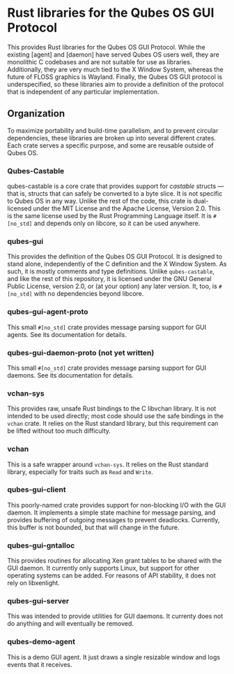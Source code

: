 # Rust libraries for the Qubes OS GUI Protocol

This provides Rust libraries for the Qubes OS GUI Protocol.  While the existing
[agent] and [daemon] have served Qubes OS users well, they are monolithic C
codebases and are not suitable for use as libraries.  Additionally, they are
very much tied to the X Window System, whereas the future of FLOSS graphics is
Wayland.  Finally, the Qubes OS GUI protocol is underspecified, so these
libraries aim to provide a definition of the protocol that is independent of any
particular implementation.

## Organization

To maximize portability and build-time parallelism, and to prevent circular
dependencies, these libraries are broken up into several different crates.  Each
crate serves a specific purpose, and some are reusable outside of Qubes OS.


### Qubes-Castable

qubes-castable is a core crate that provides support for _castable_ structs ―
that is, structs that can safely be converted to a byte slice.  It is not
specific to Qubes OS in any way.  Unlike the rest of the code, this crate is
dual-licensed under the MIT License and the Apache License, Version 2.0.  This
is the same license used by the Rust Programming Language itself.  It is
`#[no_std]` and depends only on libcore, so it can be used anywhere.

### qubes-gui

This provides the definition of the Qubes OS GUI Protocol.  It is designed to
stand alone, independently of the C definition and the X Window System.  As
such, it is mostly comments and type definitions.  Unlike `qubes-castable`,
and like the rest of this repository, it is licensed under the GNU General
Public License, version 2.0, or (at your option) any later version.  It, too, is
`#[no_std]` with no dependencies beyond libcore.

### qubes-gui-agent-proto

This small `#[no_std]` crate provides message parsing support for GUI agents.
See its documentation for details.

### qubes-gui-daemon-proto (not yet written)

This small `#[no_std]` crate provides message parsing support for GUI daemons.
See its documentation for details.

### vchan-sys

This provides raw, unsafe Rust bindings to the C libvchan library.  It is not
intended to be used directly; most code should use the safe bindings in the
`vchan` crate.  It relies on the Rust standard library, but this requirement
can be lifted without too much difficulty.

### vchan

This is a safe wrapper around `vchan-sys`.  It relies on the Rust standard
library, especially for traits such as `Read` and `Write`.

### qubes-gui-client

This poorly-named crate provides support for non-blocking I/O with the GUI
daemon.  It implements a simple state machine for message parsing, and provides
buffering of outgoing messages to prevent deadlocks.  Currently, this buffer is
not bounded, but that will change in the future.

### qubes-gui-gntalloc

This provides routines for allocating Xen grant tables to be shared with the GUI
daemon.  It currently only supports Linux, but support for other operating
systems can be added.  For reasons of API stability, it does not rely on
libxenlight.

### qubes-gui-server

This was intended to provide utilities for GUI daemons.  It currenty does not do
anything and will eventually be removed.

### qubes-demo-agent

This is a demo GUI agent.  It just draws a single resizable window and logs
events that it receives.
